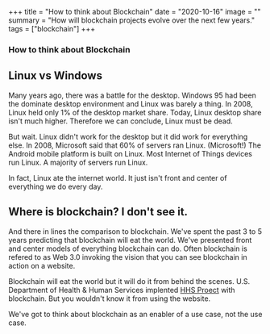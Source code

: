 +++
title = "How to think about Blockchain"
date = "2020-10-16"
image = ""
summary = "How will blockchain projects evolve over the next few years."
tags = ["blockchain"]
+++

### How to think about Blockchain

## Linux vs Windows

Many years ago, there was a battle for the desktop.  Windows 95 had been the dominate desktop environment and Linux was barely a thing.  In 2008, Linux held only 1% of the desktop market share.  Today, Linux desktop share isn't much higher.  Therefore we can conclude, Linux must be dead.

But wait. Linux didn't work for the desktop but it did work for everything else.  In 2008, Microsoft said that 60% of servers ran Linux.  (Microsoft!) The Android mobile platform is built on Linux.  Most Internet of Things devices run Linux.  A majority of servers run Linux.

In fact, Linux ate the internet world.  It just isn't front and center of everything we do every day.

## Where is blockchain?  I don't see it.

And there in lines the comparison to blockchain.  We've spent the past 3 to 5 years predicting that blockchain will eat the world.  We've presented front and center models of everything blockchain can do.  Often blockchain is refered to as Web 3.0 invoking the vision that you can see blockchain in action on a website.

Blockchain will eat the world but it will do it from behind the scenes.  U.S. Department of Health & Human Services implented [HHS Proect](https://protect-public.hhs.gov/) with blockchain.  But you wouldn't know it from using the website.

We've got to think about blockchain as an enabler of a use case, not the use case.